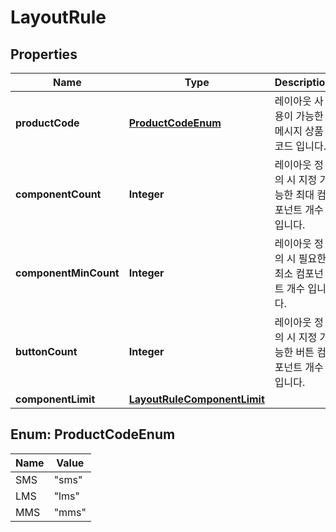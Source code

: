 

# LayoutRule


## Properties

| Name | Type | Description | Notes |
|------------ | ------------- | ------------- | -------------|
|**productCode** | [**ProductCodeEnum**](#ProductCodeEnum) | 레이아웃 사용이 가능한 메시지 상품 코드 입니다. |  [optional] |
|**componentCount** | **Integer** | 레이아웃 정의 시 지정 가능한 최대 컴포넌트 개수 입니다. |  [optional] |
|**componentMinCount** | **Integer** | 레이아웃 정의 시 필요한 최소 컴포넌트 개수 입니다. |  [optional] |
|**buttonCount** | **Integer** | 레이아웃 정의 시 지정 가능한 버튼 컴포넌트 개수 입니다. |  [optional] |
|**componentLimit** | [**LayoutRuleComponentLimit**](LayoutRuleComponentLimit.md) |  |  [optional] |



## Enum: ProductCodeEnum

| Name | Value |
|---- | -----|
| SMS | &quot;sms&quot; |
| LMS | &quot;lms&quot; |
| MMS | &quot;mms&quot; |



